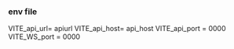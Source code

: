 ### env file

VITE_api_url= apiurl
VITE_api_host= api_host
VITE_api_port = 0000
VITE_WS_port = 0000
